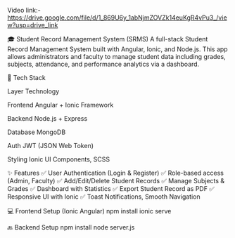 Video link:- https://drive.google.com/file/d/1_869U6y_1abNjmZOVZk14euKgR4vPu3_/view?usp=drive_link

🎓 Student Record Management System (SRMS)
A full-stack Student Record Management System built with Angular, Ionic, and Node.js. This app allows administrators and faculty to manage student data including grades, subjects, attendance, and performance analytics via a dashboard.


🧰 Tech Stack

Layer	Technology

Frontend	Angular + Ionic Framework

Backend	Node.js + Express

Database	MongoDB

Auth	JWT (JSON Web Token)

Styling	Ionic UI Components, SCSS



✨ Features
✅ User Authentication (Login & Register)
✅ Role-based access (Admin, Faculty)
✅ Add/Edit/Delete Student Records
✅ Manage Subjects & Grades
✅ Dashboard with Statistics
✅ Export Student Record as PDF
✅ Responsive UI with Ionic
✅ Toast Notifications, Smooth Navigation




💻 Frontend Setup (Ionic Angular)
npm install 
ionic serve


🔙 Backend Setup 
npm install 
node server.js




